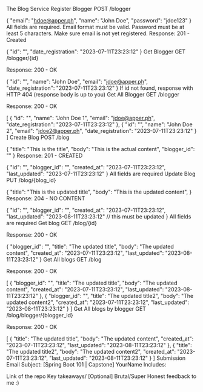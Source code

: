 The Blog Service
Register Blogger
POST /blogger

{
  "email": "hdoe@apper.ph",
  "name": "John Doe",
  "password": "jdoe123"
}
All fields are required.
Email format must be valid.
Password must be at least 5 characters.
Make sure email is not yet registered.
Response: 201 - Created

{
  "id": "<UUID>",
  "date_registration": "2023-07-11T23:23:12"
}
Get Blogger
GET /blogger/{id}

Response: 200 - OK

{
  "id": "<UUID>",
  "name": "John Doe",
  "email": "jdoe@apper.ph",
  "date_registration": "2023-07-11T23:23:12"
}
If id not found, response with HTTP 404 (response body is up to you)
Get All Blogger
GET /blogger

Response: 200 - OK

[
  {
    "id": "<UUID>",
    "name": "John Doe 1",
    "email": "jdoe@apper.ph",
    "date_registration": "2023-07-11T23:23:12"
  },
  {
    "id": "<UUID>",
    "name": "John Doe 2",
    "email": "jdoe2@apper.ph",
    "date_registration": "2023-07-11T23:23:12"
  }
]
Create Blog
POST /blog

{
  "title": "This is the title",
  "body": "This is the actual content",
  "blogger_id": "<UUID>"
}
Response: 201 - CREATED

{
  "id": "<UUID>",
  "blogger_id": "<UUID>",
  "created_at": "2023-07-11T23:23:12",
  "last_updated": "2023-07-11T23:23:12"
}
All fields are required
Update Blog
PUT /blog/{blog_id}

{
  "title": "This is the updated title",
  "body": "This is the updated content",
}
Response: 204 - NO CONTENT

{
  "id": "<UUID>",
  "blogger_id": "<UUID>",
  "created_at": "2023-07-11T23:23:12",
  "last_updated": "2023-08-11T23:23:12"   // this must be updated
}
All fields are required
Get blog
GET /blog/{id}

Response: 200 - OK

{
  "blogger_id": "<UUID>",
  "title": "The updated title",
  "body": "The updated content",
  "created_at": "2023-07-11T23:23:12",
  "last_updated": "2023-08-11T23:23:12"
}
Get All blogs
GET /blog

Response: 200 - OK

[
  {
    "blogger_id": "<UUID>",
    "title": "The updated title",
    "body": "The updated content",
    "created_at": "2023-07-11T23:23:12",
    "last_updated": "2023-08-11T23:23:12"
  },
  {
    "blogger_id": "<UUID>",
    "title": "The updated title2",
    "body": "The updated content2",
    "created_at": "2023-07-11T23:23:12",
    "last_updated": "2023-08-11T23:23:12"
  }
]
Get All blogs by blogger
GET /blog/blogger/{blogger_id}

Response: 200 - OK

[
  {
    "title": "The updated title",
    "body": "The updated content",
    "created_at": "2023-07-11T23:23:12",
    "last_updated": "2023-08-11T23:23:12"
  },
  {
    "title": "The updated title2",
    "body": "The updated content2",
    "created_at": "2023-07-11T23:23:12",
    "last_updated": "2023-08-11T23:23:12"
  }
]
Submission
Email Subject: [Spring Boot 101 | Capstone] YourName Includes:

Link of the repo
Key takeaways/
[Optional] Brutal/Super Honest feedback to me :)